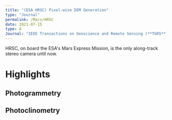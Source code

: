 ```yaml
---
title: "(ESA HRSC) Pixel-wise DEM Generation"
type: "Journal"
permalink: /Mars/HRSC
date: 2021-07-15
type: A
Journal: "IEEE Transactions on Geoscience and Remote Sensing (**TGRS**)"
---
```


HRSC, on board the ESA's Mars Express Mission, is the only along-track stereo camera until now. 

# Highlights

## Photogrammetry


## Photoclinometry
